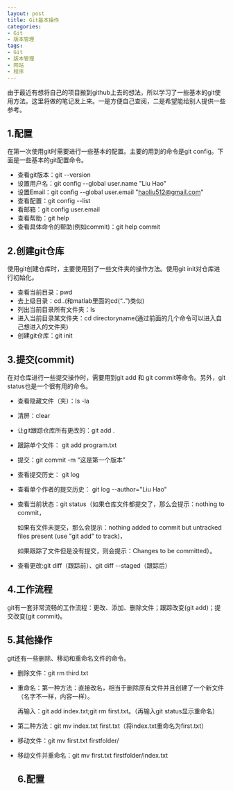 ```yaml
---
layout: post
title: Git基本操作
categories:
- Git 
- 版本管理
tags:
- Git
- 版本管理
- 网站
- 程序
---
```


  由于最近有想将自己的项目搬到github上去的想法，所以学习了一些基本的git使用方法。这里将做的笔记发上来。一是方便自己查阅，二是希望能给别人提供一些参考。

## 1.配置

  在第一次使用git时需要进行一些基本的配置。主要的用到的命令是git config。下面是一些基本的git配置命令。

- 查看git版本：git --version
- 设置用户名：git config --global user.name "Liu Hao"
- 设置Email：git config --global user.email "haoliu512@gmail.com"
- 查看配置：git config --list
- 看邮箱：git config user.email
- 查看帮助：git help
- 查看具体命令的帮助(例如commit)：git help commit

## 2.创建git仓库

  使用git创建仓库时，主要使用到了一些文件夹的操作方法。使用git init对仓库进行初始化。

- 查看当前目录：pwd
- 去上级目录：cd..(和matlab里面的cd(“..”)类似)
- 列出当前目录所有文件夹：ls
- 进入当前目录某文件夹：cd directoryname(通过前面的几个命令可以进入自己想进入的文件夹)
- 创建git仓库：git init

## 3.提交(commit)

在对仓库进行一些提交操作时，需要用到git add 和 git commit等命令。另外，git status也是一个很有用的命令。

- 查看隐藏文件（夹）：ls -la
  
- 清屏：clear
  
- 让git跟踪仓库所有更改的：git add .
  
- 跟踪单个文件： git add program.txt
  
- 提交：git commit -m “这是第一个版本”
  
- 查看提交历史： git log
  
- 查看单个作者的提交历史： git log --author="Liu Hao"
  
- 查看当前状态：git status（如果仓库文件都提交了，那么会提示：nothing to commit，
  
  如果有文件未提交，那么会提示：nothing added to commit but untracked files present (use "git add" to track)，
  
  如果跟踪了文件但是没有提交，则会提示：Changes to be committed）。
  
- 查看更改:git diff（跟踪前）、git diff --staged（跟踪后）

## 4.工作流程

  git有一套非常流畅的工作流程：更改、添加、删除文件；跟踪改变(git add)；提交改变(git commit)。



## 5.其他操作

  git还有一些删除、移动和重命名文件的命令。

- 删除文件：git rm third.txt
  
- 重命名：第一种方法：直接改名，相当于删除原有文件并且创建了一个新文件（名字不一样，内容一样）。
  
  再输入：git add index.txt;git rm first.txt。（再输入git status显示重命名）
  
- 第二种方法：git mv index.txt first.txt（将index.txt重命名为first.txt）
  
- 移动文件：git mv first.txt firstfolder/
  
- 移动文件并重命名：git mv first.txt firstfolder/index.txt
  
  ## 6.配置
  
  ​
  
  ​